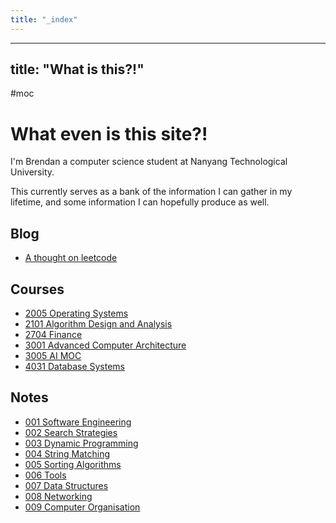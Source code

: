 ```yaml
---
title: "_index"
---
```

---
title: "What is this?!"
---
#moc 
# What even is this site?! 

I'm Brendan a computer science student at Nanyang Technological University.

This currently serves as a bank of the information I can gather in my lifetime, and some information I can hopefully produce as well.
## Blog
- [A thought on leetcode](Blog/A%20thought%20on%20leetcode.md)
## Courses
- [2005 Operating Systems](2005%20Operating%20Systems.md)
- [2101 Algorithm Design and Analysis](2101%20Algorithm%20Design%20and%20Analysis.md)
- [2704 Finance](2704%20Finance.md)
- [3001 Advanced Computer Architecture](3001%20Advanced%20Computer%20Architecture.md)
- [3005 AI MOC](3005%20AI%20MOC.md)
- [4031 Database Systems](4031%20Database%20Systems.md)
## Notes
- [001 Software Engineering](001%20Software%20Engineering.md)
- [002 Search Strategies](002%20Search%20Strategies.md)
- [003 Dynamic Programming](003%20Dynamic%20Programming.md)
- [004 String Matching](004%20String%20Matching.md)
- [005 Sorting Algorithms](005%20Sorting%20Algorithms.md)
- [006 Tools](006%20Tools.md)
- [007 Data Structures](007%20Data%20Structures.md)
- [008 Networking](008%20Networking.md)
- [009 Computer Organisation](009%20Computer%20Organisation.md)
